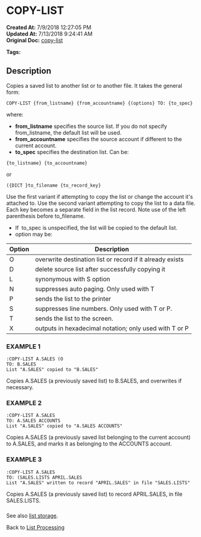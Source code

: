 # COPY-LIST

**Created At:** 7/9/2018 12:27:05 PM  
**Updated At:** 7/13/2018 9:24:41 AM  
**Original Doc:** [copy-list](https://docs.jbase.com/47026-lists/copy-list)  

**Tags:**
<badge text='jql' vertical='middle' />
<badge text='lists' vertical='middle' />

## Description 

Copies a saved list to another list or to another file. It takes the general form:

```
COPY-LIST {from_listname} {from_accountname} {(options} TO: {to_spec}
```

where:

- **from\_listname** specifies the source list. If you do not specify from\_listname, the default list will be used.
- **from\_accountname** specifies the source account if different to the current account.
- **to\_spec** specifies the destination list. Can be:


```
{to_listname} {to_accountname}
```

or

```
({DICT }to_filename {to_record_key}
```

Use the first variant if attempting to copy the list or change the account it's attached to. Use the second variant attempting to copy the list to a data file. Each key becomes a separate field in the list record. Note use of the left parenthesis before to\_filename.

- If  to\_spec is unspecified, the list will be copied to the default list.
- option may be:



| Option<br> | Description<br> |
| --- | --- |
| O<br> | overwrite destination list or record if it already exists<br> |
| D<br> | delete source list after successfully copying it<br> |
| L<br> | synonymous with S option<br> |
| N<br> | suppresses auto paging. Only used with T<br> |
| P<br> | sends the list to the printer<br> |
| S<br> | suppresses line numbers. Only used with T or P.<br> |
| T<br> | sends the list to the screen.<br> |
| X<br> | outputs in hexadecimal notation; only used with T or P<br> |




### EXAMPLE 1

```
:COPY-LIST A.SALES (O
TO: B.SALES
List "A.SALES" copied to "B.SALES"
```

Copies A.SALES (a previously saved list) to B.SALES, and overwrites if necessary.



### EXAMPLE 2

```
:COPY-LIST A.SALES
TO: A.SALES ACCOUNTS
List "A.SALES" copied to "A.SALES ACCOUNTS"
```

Copies A.SALES (a previously saved list belonging to the current account) to A.SALES, and marks it as belonging to the ACCOUNTS account.



### EXAMPLE 3

```
:COPY-LIST A.SALES
TO: (SALES.LISTS APRIL.SALES
List "A.SALES" written to record "APRIL.SALES" in file "SALES.LISTS"
```

Copies A.SALES (a previously saved list) to record APRIL.SALES, in file SALES.LISTS.

### 


See also [list storage](325913-list-storage).

Back to [List Processing](325912-list-processing)
